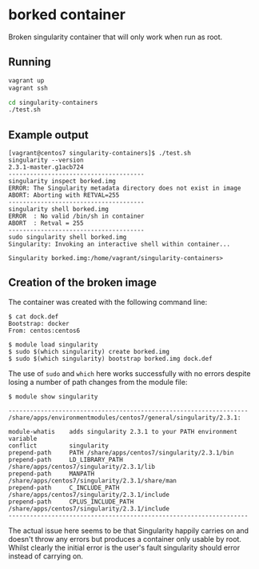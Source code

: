 # borked container

Broken singularity container that will only work when run as root.

## Running

```bash
vagrant up
vagrant ssh

cd singularity-containers
./test.sh
```

## Example output

```
[vagrant@centos7 singularity-containers]$ ./test.sh
singularity --version
2.3.1-master.g1acb724
--------------------------------------
singularity inspect borked.img
ERROR: The Singularity metadata directory does not exist in image
ABORT: Aborting with RETVAL=255
--------------------------------------
singularity shell borked.img
ERROR  : No valid /bin/sh in container
ABORT  : Retval = 255
--------------------------------------
sudo singularity shell borked.img
Singularity: Invoking an interactive shell within container...

Singularity borked.img:/home/vagrant/singularity-containers>
```

## Creation of the broken image

The container was created with the following command line:

```
$ cat dock.def
Bootstrap: docker
From: centos:centos6

$ module load singularity
$ sudo $(which singularity) create borked.img
$ sudo $(which singularity) bootstrap borked.img dock.def
```

The use of `sudo` and `which` here works successfully with no errors despite
losing a number of path changes from the module file:

```
$ module show singularity

-------------------------------------------------------------------
/share/apps/environmentmodules/centos7/general/singularity/2.3.1:

module-whatis    adds singularity 2.3.1 to your PATH environment variable
conflict         singularity
prepend-path     PATH /share/apps/centos7/singularity/2.3.1/bin
prepend-path     LD_LIBRARY_PATH /share/apps/centos7/singularity/2.3.1/lib
prepend-path     MANPATH /share/apps/centos7/singularity/2.3.1/share/man
prepend-path     C_INCLUDE_PATH /share/apps/centos7/singularity/2.3.1/include
prepend-path     CPLUS_INCLUDE_PATH /share/apps/centos7/singularity/2.3.1/include
-------------------------------------------------------------------
```

The actual issue here seems to be that Singularity happily carries on and
doesn't throw any errors but produces a container only usable by root. Whilst
clearly the initial error is the user's fault singularity should error instead
of carrying on.
